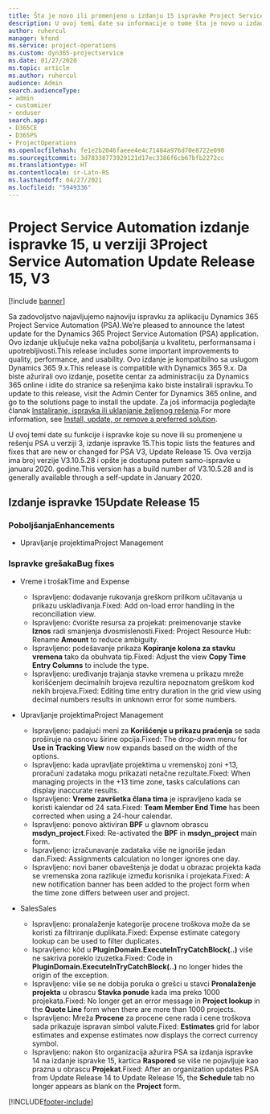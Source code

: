 ```yaml
---
title: Šta je novo ili promenjeno u izdanju 15 ispravke Project Service Automation verzije 3
description: U ovoj temi date su informacije o tome šta je novo u izdanju ispravke 15 za Project Service Automation u verziji 3.
author: ruhercul
manager: kfend
ms.service: project-operations
ms.custom: dyn365-projectservice
ms.date: 01/27/2020
ms.topic: article
ms.author: ruhercul
audience: Admin
search.audienceType:
- admin
- customizer
- enduser
search.app:
- D365CE
- D365PS
- ProjectOperations
ms.openlocfilehash: fe1e2b2046faeee4e4c71484a976d70e8722e090
ms.sourcegitcommit: 3d78338773929121d17ec3386f6cb67bfb2272cc
ms.translationtype: HT
ms.contentlocale: sr-Latn-RS
ms.lasthandoff: 04/27/2021
ms.locfileid: "5949336"
---
```

# <a name="project-service-automation-update-release-15-v3"></a><span data-ttu-id="d44b6-103">Project Service Automation izdanje ispravke 15, u verziji 3</span><span class="sxs-lookup"><span data-stu-id="d44b6-103">Project Service Automation Update Release 15, V3</span></span>

[!include [banner](../includes/psa-now-project-operations.md)]

<span data-ttu-id="d44b6-104">Sa zadovoljstvo najavljujemo najnoviju ispravku za aplikaciju Dynamics 365 Project Service Automation (PSA).</span><span class="sxs-lookup"><span data-stu-id="d44b6-104">We’re pleased to announce the latest update for the Dynamics 365 Project Service Automation (PSA) application.</span></span> <span data-ttu-id="d44b6-105">Ovo izdanje uključuje neka važna poboljšanja u kvalitetu, performansama i upotrebljivosti.</span><span class="sxs-lookup"><span data-stu-id="d44b6-105">This release includes some important improvements to quality, performance, and usability.</span></span> <span data-ttu-id="d44b6-106">Ovo izdanje je kompatibilno sa uslugom Dynamics 365 9.x.</span><span class="sxs-lookup"><span data-stu-id="d44b6-106">This release is compatible with Dynamics 365 9.x.</span></span> <span data-ttu-id="d44b6-107">Da biste ažurirali ovo izdanje, posetite centar za administraciju za Dynamics 365 online i idite do stranice sa rešenjima kako biste instalirali ispravku.</span><span class="sxs-lookup"><span data-stu-id="d44b6-107">To update to this release, visit the Admin Center for Dynamics 365 online, and go to the solutions page to install the update.</span></span> <span data-ttu-id="d44b6-108">Za još informacija pogledajte članak [Instaliranje, ispravka ili uklanjanje željenog rešenja](/power-platform/admin/install-remove-preferred-solution).</span><span class="sxs-lookup"><span data-stu-id="d44b6-108">For more information, see [Install, update, or remove a preferred solution](/power-platform/admin/install-remove-preferred-solution).</span></span>

<span data-ttu-id="d44b6-109">U ovoj temi date su funkcije i ispravke koje su nove ili su promenjene u rešenju PSA u verziji 3, izdanje ispravke 15.</span><span class="sxs-lookup"><span data-stu-id="d44b6-109">This topic lists the features and fixes that are new or changed for PSA V3, Update Release 15.</span></span> <span data-ttu-id="d44b6-110">Ova verzija ima broj verzije V3.10.5.28 i opšte je dostupna putem samo-ispravke u januaru 2020. godine.</span><span class="sxs-lookup"><span data-stu-id="d44b6-110">This version has a build number of V3.10.5.28 and is generally available through a self-update in January 2020.</span></span>

## <a name="update-release-15"></a><span data-ttu-id="d44b6-111">Izdanje ispravke 15</span><span class="sxs-lookup"><span data-stu-id="d44b6-111">Update Release 15</span></span> 

### <a name="enhancements"></a><span data-ttu-id="d44b6-112">Poboljšanja</span><span class="sxs-lookup"><span data-stu-id="d44b6-112">Enhancements</span></span>

- <span data-ttu-id="d44b6-113">Upravljanje projektima</span><span class="sxs-lookup"><span data-stu-id="d44b6-113">Project Management</span></span>

### <a name="bug-fixes"></a><span data-ttu-id="d44b6-114">Ispravke grešaka</span><span class="sxs-lookup"><span data-stu-id="d44b6-114">Bug fixes</span></span>

- <span data-ttu-id="d44b6-115">Vreme i trošak</span><span class="sxs-lookup"><span data-stu-id="d44b6-115">Time and Expense</span></span>

  - <span data-ttu-id="d44b6-116">Ispravljeno: dodavanje rukovanja greškom prilikom učitavanja u prikazu usklađivanja.</span><span class="sxs-lookup"><span data-stu-id="d44b6-116">Fixed: Add on-load error handling in the reconciliation view.</span></span>
  - <span data-ttu-id="d44b6-117">Ispravljeno: čvorište resursa za projekat: preimenovanje stavke **Iznos** radi smanjenja dvosmislenosti.</span><span class="sxs-lookup"><span data-stu-id="d44b6-117">Fixed: Project Resource Hub: Rename **Amount** to reduce ambiguity.</span></span>
  - <span data-ttu-id="d44b6-118">Ispravljeno: podešavanje prikaza **Kopiranje kolona za stavku vremena** tako da obuhvata tip.</span><span class="sxs-lookup"><span data-stu-id="d44b6-118">Fixed: Adjust the view **Copy Time Entry Columns** to include the type.</span></span>
  - <span data-ttu-id="d44b6-119">Ispravljeno: uređivanje trajanja stavke vremena u prikazu mreže korišćenjem decimalnih brojeva rezultira nepoznatom greškom kod nekih brojeva.</span><span class="sxs-lookup"><span data-stu-id="d44b6-119">Fixed: Editing time entry duration in the grid view using decimal numbers results in unknown error for some numbers.</span></span>

- <span data-ttu-id="d44b6-120">Upravljanje projektima</span><span class="sxs-lookup"><span data-stu-id="d44b6-120">Project Management</span></span>

  - <span data-ttu-id="d44b6-121">Ispravljeno: padajući meni za **Korišćenje u prikazu praćenja** se sada proširuje na osnovu širine opcija.</span><span class="sxs-lookup"><span data-stu-id="d44b6-121">Fixed: The drop-down menu for **Use in Tracking View** now expands based on the width of the options.</span></span>
  - <span data-ttu-id="d44b6-122">Ispravljeno: kada upravljate projektima u vremenskoj zoni +13, proračuni zadataka mogu prikazati netačne rezultate.</span><span class="sxs-lookup"><span data-stu-id="d44b6-122">Fixed: When managing projects in the +13 time zone, tasks calculations can display inaccurate results.</span></span>
  - <span data-ttu-id="d44b6-123">Ispravljeno: **Vreme završetka člana tima** je ispravljeno kada se koristi kalendar od 24 sata.</span><span class="sxs-lookup"><span data-stu-id="d44b6-123">Fixed: **Team Member End Time** has been corrected when using a 24-hour calendar.</span></span>
  - <span data-ttu-id="d44b6-124">Ispravljeno: ponovo aktiviran **BPF** u glavnom obrascu **msdyn_project**.</span><span class="sxs-lookup"><span data-stu-id="d44b6-124">Fixed: Re-activated the **BPF** in **msdyn_project** main form.</span></span>
  - <span data-ttu-id="d44b6-125">Ispravljeno: izračunavanje zadataka više ne ignoriše jedan dan.</span><span class="sxs-lookup"><span data-stu-id="d44b6-125">Fixed: Assignments calculation no longer ignores one day.</span></span>
  - <span data-ttu-id="d44b6-126">Ispravljeno: novi baner obaveštenja je dodat u obrazac projekta kada se vremenska zona razlikuje između korisnika i projekata.</span><span class="sxs-lookup"><span data-stu-id="d44b6-126">Fixed: A new notification banner has been added to the project form when the time zone differs between user and project.</span></span>

- <span data-ttu-id="d44b6-127">Sales</span><span class="sxs-lookup"><span data-stu-id="d44b6-127">Sales</span></span>

  - <span data-ttu-id="d44b6-128">Ispravljeno: pronalaženje kategorije procene troškova može da se koristi za filtriranje duplikata.</span><span class="sxs-lookup"><span data-stu-id="d44b6-128">Fixed: Expense estimate category lookup can be used to filter duplicates.</span></span>
  - <span data-ttu-id="d44b6-129">Ispravljeno: kôd u **PluginDomain.ExecuteInTryCatchBlock(..)** više ne sakriva poreklo izuzetka.</span><span class="sxs-lookup"><span data-stu-id="d44b6-129">Fixed: Code in **PluginDomain.ExecuteInTryCatchBlock(..)** no longer hides the origin of the exception.</span></span>
  - <span data-ttu-id="d44b6-130">Ispravljeno: više se ne dobija poruka o grešci u stavci **Pronalaženje projekta** u obrascu **Stavka ponude** kada ima preko 1000 projekata.</span><span class="sxs-lookup"><span data-stu-id="d44b6-130">Fixed: No longer get an error message in **Project lookup** in the **Quote Line** form when there are more than 1000 projects.</span></span>
  - <span data-ttu-id="d44b6-131">Ispravljeno: Mreža **Procene** za procene cene rada i cene troškova sada prikazuje ispravan simbol valute.</span><span class="sxs-lookup"><span data-stu-id="d44b6-131">Fixed: **Estimates** grid for labor estimates and expense estimates now displays the correct currency symbol.</span></span>
  - <span data-ttu-id="d44b6-132">Ispravljeno: nakon što organizacija ažurira PSA sa izdanja ispravke 14 na izdanje ispravke 15, kartica **Raspored** se više ne pojavljuje kao prazna u obrascu **Projekat**.</span><span class="sxs-lookup"><span data-stu-id="d44b6-132">Fixed: After an organization updates PSA from Update Release 14 to Update Release 15, the **Schedule** tab no longer appears as blank on the **Project** form.</span></span>


[!INCLUDE[footer-include](../includes/footer-banner.md)]